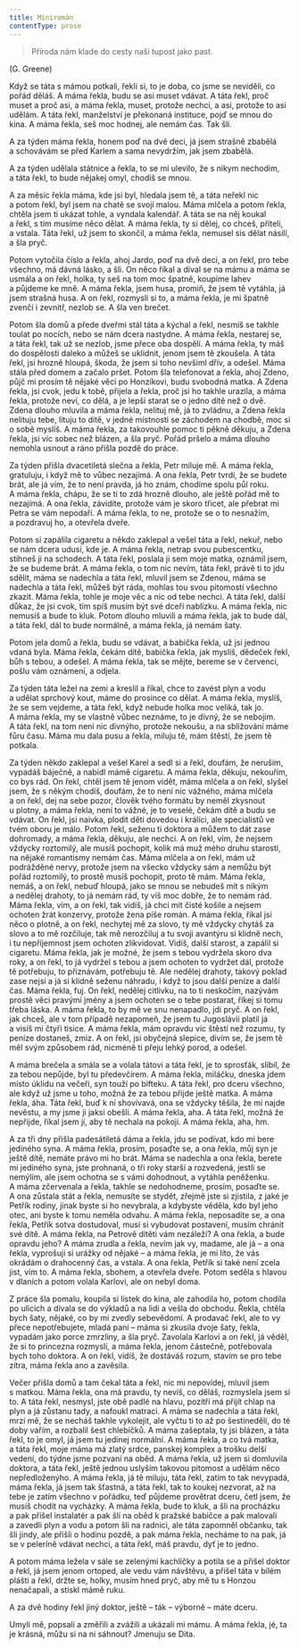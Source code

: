 ```yaml
---
title: Miniromán
contentType: prose
---
```


> Příroda nám klade do cesty naši tupost jako past.

(G. Greene)

Když se táta s mámou potkali, řekli si, to je doba, co jsme se neviděli, co pořád děláš. A máma řekla, budu se asi muset vdávat. A táta řekl, proč muset a proč asi, a máma řekla, muset, protože nechci, a asi, protože to asi udělám. A táta řekl, manželství je překonaná instituce, pojď se mnou do kina. A máma řekla, seš moc hodnej, ale nemám čas. Tak šli.

A za týden máma řekla, honem poď na dvě deci, já jsem strašně zbabělá a schovávám se před Karlem a sama nevydržím, jak jsem zbabělá.

A za týden udělala státnice a řekla, to se mi ulevilo, že s nikym nechodim, a táta řekl, to bude nějakej omyl, chodíš se mnou.

A za měsíc řekla máma, kde jsi byl, hledala jsem tě, a táta neřekl nic a potom řekl, byl jsem na chatě se svojí malou. Máma mlčela a potom řekla, chtěla jsem ti ukázat tohle, a vyndala kalendář. A táta se na něj koukal a řekl, s tím musíme něco dělat. A máma řekla, ty si dělej, co chceš, příteli, a vstala. Táta řekl, už jsem to skončil, a máma řekla, nemusel sis dělat násilí, a šla pryč.

Potom vytočila číslo a řekla, ahoj Jardo, poď na dvě deci, a on řekl, pro tebe všechno, má dávná lásko, a šli. On něco říkal a díval se na mámu a máma se usmála a on řekl, holka, ty seš na tom moc špatně, koupíme lahev a půjdeme ke mně. A máma řekla, jsem husa, promiň, že jsem tě vytáhla, já jsem strašná husa. A on řekl, rozmysli si to, a máma řekla, je mi špatně zvenčí i zevnitř, nezlob se. A šla ven brečet.

Potom šla domů a přede dveřmi stál táta a kýchal a řekl, nesmíš se takhle toulat po nocích, nebo se nám dcera nastydne. A máma řekla, nestarej se, a táta řekl, tak už se nezlob, jsme přece oba dospělí. A máma řekla, ty máš do dospělosti daleko a můžeš se uklidnit, jenom jsem tě zkoušela. A táta řekl, jsi hrozně hloupá, škoda, že jsem si toho nevšiml dřív, a odešel. Máma stála před domem a začalo pršet. Potom šla telefonovat a řekla, ahoj Zdeno, půjč mi prosím tě nějaké věci po Honzíkovi, budu svobodná matka. A Zdena řekla, jsi cvok, jedu k tobě, přijela a řekla, proč jsi ho takhle urazila, a máma řekla, protože neví, co dělá, a je lepší starat se o jedno dítě než o dvě. Zdena dlouho mluvila a máma řekla, nelituj mě, já to zvládnu, a Zdena řekla nelituju tebe, lituju to dítě, v jedné místnosti se záchodem na chodbě, moc si o sobě myslíš. A máma řekla, za takovouhle pomoc ti pěkně děkuju, a Zdena řekla, jsi víc sobec než blázen, a šla pryč. Pořád pršelo a máma dlouho nemohla usnout a ráno přišla pozdě do práce.

Za týden přišla dvacetiletá slečna a řekla, Petr miluje mě. A máma řekla, gratuluju, i když mě to vůbec nezajímá. A ona řekla, Petr tvrdí, že se budete brát, ale já vím, že to není pravda, já ho znám, chodíme spolu půl roku. A máma řekla, chápu, že se ti to zdá hrozně dlouho, ale ještě pořád mě to nezajímá. A ona řekla, závidíte, protože vám je skoro třicet, ale přebrat mi Petra se vám nepodaří. A máma řekla, to ne, protože se o to nesnažím, a pozdravuj ho, a otevřela dveře.

Potom si zapálila cigaretu a někdo zaklepal a vešel táta a řekl, nekuř, nebo se nám dcera udusí, kde je. A máma řekla, netrap svou pubescentku, stihneš ji na schodech. A táta řekl, poslala ji sem moje matka, oznámil jsem, že se budeme brát. A máma řekla, o tom nic nevím, táta řekl, právě ti to jdu sdělit, máma se nadechla a táta řekl, mluvil jsem se Zdenou, máma se nadechla a táta řekl, můžeš být ráda, mohlas tou svou pitomostí všechno zkazit. Máma řekla, tohle je moje věc a nic od tebe nechci. A táta řekl, další důkaz, že jsi cvok, tím spíš musím být své dceři nablízku. A máma řekla, nic nemusíš a bude to kluk. Potom dlouho mluvili a máma řekla, jak to bude dál, a táta řekl, dál to bude normálně, a máma řekla, já nemám šaty.

Potom jela domů a řekla, budu se vdávat, a babička řekla, už jsi jednou vdaná byla. Máma řekla, čekám dítě, babička řekla, jak myslíš, dědeček řekl, bůh s tebou, a odešel. A máma řekla, tak se mějte, bereme se v červenci, pošlu vám oznámení, a odjela.

Za týden táta ležel na zemi a kreslil a říkal, chce to zavést plyn a vodu a udělat sprchový kout, máme do prosince co dělat. A máma řekla, myslíš, že se sem vejdeme, a táta řekl, když nebude holka moc veliká, tak jo. A máma řekla, my se vlastně vůbec neznáme, to je divný, že se nebojim. A táta řekl, na tom není nic divnýho, protože nekoušu, a na sbližování máme fůru času. Máma mu dala pusu a řekla, miluju tě, mám štěstí, že jsem tě potkala.

Za týden někdo zaklepal a vešel Karel a sedl si a řekl, doufám, že neruším, vypadáš báječně, a nabídl mámě cigaretu. A máma řekla, děkuju, nekouřím, co bys rád. On řekl, chtěl jsem tě jenom vidět, máma mlčela a on řekl, slyšel jsem, že s někým chodíš, doufám, že to není nic vážného, máma mlčela a on řekl, dej na sebe pozor, člověk tvého formátu by neměl zkysnout u plotny, a máma řekla, není to vážné, je to veselé, čekám dítě a budu se vdávat. On řekl, jsi naivka, plodit děti dovedou i králíci, ale specialistů ve tvém oboru je málo. Potom řekl, seženu ti doktora a můžem to dát zase dohromady, a máma řekla, děkuju, ale nechci. A on řekl, vím, že nejsem vždycky roztomilý, ale musíš pochopit, kolik má muž mého druhu starostí, na nějaké romantismy nemám čas. Máma mlčela a on řekl, mám už podrážděné nervy, protože jsem na všecko vždycky sám a nemůžu být pořád roztomilý, to prostě musíš pochopit, proto tě mám. Máma řekla, nemáš, a on řekl, nebuď hloupá, jako se mnou se nebudeš mít s nikým a nedělej drahoty, to já nemám rád, ty víš moc dobře, že to nemám rád. Máma řekla, vím, a on řekl, tak vidíš, já chci mít čisté košile a nejsem ochoten žrát konzervy, protože žena píše román. A máma řekla, říkal jsi něco o plotně, a on řekl, nechytej mě za slovo, ty mě vždycky chytáš za slovo a to mě rozčiluje, tak mě nerozčiluj a tu svoji avantýru si klidně nech, i tu nepříjemnost jsem ochoten zlikvidovat. Vidíš, další starost, a zapálil si cigaretu. Máma řekla, jak je možné, že jsem s tebou vydržela skoro dva roky, a on řekl, to já vydržel s tebou a jsem ochoten to vydržet dál, protože tě potřebuju, to přiznávám, potřebuju tě. Ale nedělej drahoty, takový poklad zase nejsi a já si klidně seženu náhradu, i když to jsou další peníze a další čas. Máma řekla, fuj. On řekl, nedělej citlivku, na to ti neskočím, nazývám prostě věci pravými jmény a jsem ochoten se o tebe postarat, říkej si tomu třeba láska. A máma řekla, to by mě ve snu nenapadlo, jdi pryč. A on řekl, jak chceš, ale v tom případě nezapomeň, že jsem tu Jugoslávii platil já a visíš mi čtyři tisíce. A máma řekla, mám opravdu víc štěstí než rozumu, ty peníze dostaneš, zmiz. A on řekl, jsi obyčejná slepice, divím se, že jsem tě měl svým způsobem rád, nicméně ti přeju lehký porod, a odešel.

A máma brečela a smála se a volala tátovi a táta řekl, je to spros­ťák, slíbil, že za tebou nepůjde, byl tu předevčírem. A máma řekla, miláčku, dneska jdem místo úklidu na večeři, syn touží po bifteku. A táta řekl, pro dceru všechno, ale když už jsme u toho, možná že za tebou přijde ještě matka. A máma řekla, áha. Táta řekl, buď k ní shovívavá, ona se vždycky těšila, že mi najde nevěstu, a my jsme ji jaksi obešli. A máma řekla, aha. A táta řekl, možná že nepřijde, říkal jsem jí, aby tě nechala na pokoji. A máma řekla, aha, hm.

A za tři dny přišla padesátiletá dáma a řekla, jdu se podívat, kdo mi bere jediného syna. A máma řekla, prosím, posaďte se, a ona řekla, můj syn je ještě dítě, nemáte právo mi ho brát. Máma se nadechla a ona řekla, berete mi jediného syna, jste prohnaná, o tři roky starší a rozvedená, jestli se nemýlím, ale jsem ochotna se s vámi dohodnout, a vytáhla peněženku. A máma zčervenala a řekla, takhle se nedohodneme, prosím, posaďte se. A ona zůstala stát a řekla, nemusíte se stydět, zřejmě jste si zjistila, z jaké je Petřík rodiny, jinak byste si ho nevybrala, a kdybyste věděla, kdo byl jeho otec, ani byste k tomu neměla odvahu. A máma řekla, neposadíte se, a ona řekla, Petřík sotva dostudoval, musí si vybudovat postavení, musím chránit své dítě. A máma řekla, na Petrově dítěti vám nezáleží? A ona řekla, a bude opravdu jeho? A máma zrudla a řekla, nevím jak vy, madame, ale já – a ona řekla, vyprošuji si urážky od nějaké – a máma řekla, je mi líto, že vás okrádám o drahocenný čas, a vstala. A ona řekla, Petřík si také není zcela jist, vím to. A máma řekla, sbohem, a otevřela dveře. Potom seděla s hlavou v dlaních a potom volala Karlovi, ale on nebyl doma.

Z práce šla pomalu, koupila si lístek do kina, ale zahodila ho, potom chodila po ulicích a dívala se do výkladů a na lidi a vešla do obchodu. Řekla, chtěla bych šaty, nějaké, co by mi zvedly sebevědomí. A prodavač řekl, ale to vy přece nepotřebujete, mladá paní – máma si zkusila dvoje šaty, řekla, vypadám jako porce zmrzliny, a šla pryč. Zavolala Karlovi a on řekl, já věděl, že si to princezna rozmyslí, a máma řekla, jenom částečně, potřebovala bych toho doktora. A on řekl, vidíš, že dostáváš rozum, stavím se pro tebe zítra, máma řekla ano a zavěsila.

Večer přišla domů a tam čekal táta a řekl, nic mi nepovídej, mluvil jsem s matkou. Máma řekla, ona má pravdu, ty nevíš, co děláš, rozmyslela jsem si to. A táta řekl, nesmysl, jste obě padlé na hlavu, pozítří má přijít chlap na plyn a já zůstanu tady, a nafoukl matraci. A máma se nadechla a táta řekl, mrzí mě, že se necháš takhle vykolejit, ale vyčtu ti to až po šestinedělí, do té doby vařím, a rozbalil šest chlebíčků. A máma zašeptala, ty jsi blázen, a táta řekl, to je omyl, já jsem tu jedinej normální. A máma řekla, a co tvá matka, a táta řekl, moje máma má zlatý srdce, panskej komplex a trošku delší vedení, do týdne jsme pozvaní na oběd. A máma řekla, už jsem si domluvila doktora, a táta řekl, ještě jednou uslyším takovou pitomost a udělám něco nepředloženýho. A máma řekla, já tě miluju, táta řekl, zatím to tak nevypadá, máma řekla, já jsem tak šťastná, a táta řekl, tak to koukej nezvorat, až na tebe je zatím všechno v pořádku, teď půjdeme provětrat dceru, četl jsem, že musíš chodit na vycházky. A máma řekla, bude to kluk, a šli na procházku a pak přišel instalatér a pak šli na oběd k pražské babičce a pak malovali a zavedli plyn a vodu a potom šli na radnici, ale táta zapomněl občanku, tak šli jindy, ale přišli o hodinu pozdě, a pak máma řekla, necháme to na pak, já se v peleríně vdávat nechci, a táta řekl, máš pravdu, dyť je to jedno.

A potom máma ležela v sále se zelenými kachlíčky a potila se a přišel doktor a řekl, já jsem jenom ortoped, ale vedu vám návštěvu, a přišel táta v bílém plášti a řekl, držte se, holky, musím hned pryč, aby mě tu s Honzou nenačapali, a stiskl mámě ruku.

A za dvě hodiny řekl jiný doktor, ještě – ták – výborně – máte dceru.

Umyli mě, popsali a změřili a zvážili a ukázali mi mámu. A máma řekla, jé, ta je krásná, můžu si na ni sáhnout? Jmenuju se Dita.
